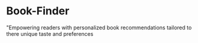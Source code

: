 # Book-Finder
"Empowering readers with personalized book recommendations tailored to there unique taste and preferences
